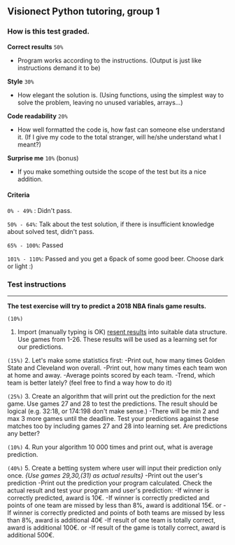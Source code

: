 ## Visionect Python tutoring, group 1

### How is this test graded.

**Correct results** `50%`
- Program works according to the instructions.
(Output is just like instructions demand it to be)

**Style** `30%`
- How elegant the solution is.
(Using functions, using the simplest way to solve the problem, leaving no unused variables, arrays...)

**Code readability** `20%`
- How well formatted the code is, how fast can someone else understand it.
(If I give my code to the total stranger, will he/she understand what I meant?)

**Surprise me** `10%` (bonus)
- If you make something outside the scope of the test but its a nice addition.

#### Criteria
 `0% - 49%` : Didn't pass.

 `50% - 64%`: Talk about the test solution, if there is insufficient knowledge about solved test, didn't pass.

 `65% - 100%`: Passed

 `101% - 110%`: Passed and you get a 6pack of some good beer. Choose dark or light :)

### Test instructions

----


**The test exercise will try to predict a 2018 NBA finals game results.**

`(10%)`
1. Import (manually typing is OK) [resent results](https://en.wikipedia.org/wiki/Cavaliers%E2%80%93Warriors_rivalry#Results_(2014%E2%80%9315_season%E2%80%93present)) into suitable data structure. Use games from 1-26.
These results will be used as a learning set for our predictions.

`(15%)`
2. Let's make some statistics first:
 -Print out, how many times Golden State and Cleveland won overall.
 -Print out, how many times each team won at home and away.
 -Average points scored by each team.
 -Trend, which team is better lately? (feel free to find a way how to do it)

`(25%)`
3. Create an algorithm that will print out the prediction for the next game. Use games 27 and 28 to test the predictions. The result should be logical (e.g. 32:18, or 174:198 don't make sense.)
 -There will be min 2 and max 3 more games until the deadline. Test your predictions against these matches too by including games 27 and 28 into learning set. Are predictions any better?

`(10%)`
4. Run your algorithm 10 000 times and print out, what is average prediction.

`(40%)`
5. Create a betting system where user will input their prediction only once.
*{Use games 29,30,(31) as actual results}*
 -Print out the user's prediction
 -Print out the prediction your program calculated.
 Check the actual result and test your program and user's prediction:
 -If winner is correctly predicted, award is 10€.
 -If winner is correctly predicted and points of one team are missed by less than 8%, award is additional 15€.
 or
 -If winner is correctly predicted and points of both teams are missed by less than 8%, award is additional 40€
 -If result of one team is totally correct, award is additional 100€.
 or
 -If result of the game is totally correct, award is additional 500€.

